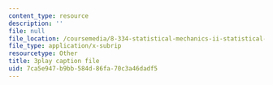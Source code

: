 ```yaml
---
content_type: resource
description: ''
file: null
file_location: /coursemedia/8-334-statistical-mechanics-ii-statistical-physics-of-fields-spring-2014/7ca5e947b9bb584d86fa70c3a46dadf5_fGUaxrIejr4.vtt
file_type: application/x-subrip
resourcetype: Other
title: 3play caption file
uid: 7ca5e947-b9bb-584d-86fa-70c3a46dadf5
---
```

